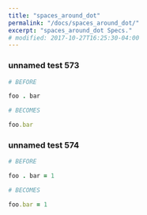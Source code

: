 ```yaml
---
title: "spaces_around_dot"
permalink: "/docs/spaces_around_dot/"
excerpt: "spaces_around_dot Specs."
# modified: 2017-10-27T16:25:30-04:00
---
```

### unnamed test 573
```ruby
# BEFORE

foo . bar

```
```ruby
# BECOMES

foo.bar

```
### unnamed test 574
```ruby
# BEFORE

foo . bar = 1

```
```ruby
# BECOMES

foo.bar = 1

```
